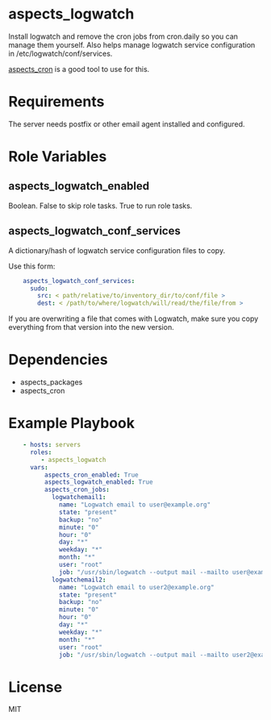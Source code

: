 # aspects_logwatch
Install logwatch and remove the cron jobs from cron.daily so you can manage them yourself. Also helps manage logwatch service configuration in /etc/logwatch/conf/services.

[aspects_cron](https://github.com/LaneCommunityCollege/aspects_cron) is a good tool to use for this.

# Requirements
The server needs postfix or other email agent installed and configured.

# Role Variables
## aspects_logwatch_enabled
Boolean. False to skip role tasks. True to run role tasks.

## aspects_logwatch_conf_services
A dictionary/hash of logwatch service configuration files to copy.

Use this form:
```yaml
    aspects_logwatch_conf_services:
      sudo:
        src: < path/relative/to/inventory_dir/to/conf/file >
        dest: < /path/to/where/logwatch/will/read/the/file/from >
```

If you are overwriting a file that comes with Logwatch, make sure you copy everything from that version into the new version.

# Dependencies
* aspects_packages
* aspects_cron

# Example Playbook

```yaml
    - hosts: servers
      roles:
         - aspects_logwatch
      vars:
          aspects_cron_enabled: True
          aspects_logwatch_enabled: True
          aspects_cron_jobs:
            logwatchemail1:
              name: "Logwatch email to user@example.org"
              state: "present"
              backup: "no"
              minute: "0"
              hour: "0"
              day: "*"
              weekday: "*"
              month: "*"
              user: "root"
              job: "/usr/sbin/logwatch --output mail --mailto user@example.org --detail high"
            logwatchemail2:
              name: "Logwatch email to user2@example.org"
              state: "present"
              backup: "no"
              minute: "0"
              hour: "0"
              day: "*"
              weekday: "*"
              month: "*"
              user: "root"
              job: "/usr/sbin/logwatch --output mail --mailto user2@example.org --detail high"
```

# License
MIT
